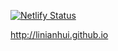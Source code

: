 
[![Netlify Status](https://api.netlify.com/api/v1/badges/34aa987e-162c-41a0-88ed-dbfb6fce322c/deploy-status)](https://app.netlify.com/sites/nifty-wozniak-2ea9d2/deploys)


http://linianhui.github.io